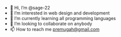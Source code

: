 - 👋 Hi, I’m @sage-22
- 👀 I’m interested in web design and development 
- 🌱 I’m currently learning all programming languages 
- 💞️ I’m looking to collaborate on anybody 
- 📫 How to reach me premugah@gmail.com 

<!---
sage-22/sage-22 is a ✨ special ✨ repository because its `README.md` (this file) appears on your GitHub profile.
You can click the Preview link to take a look at your changes.
--->
